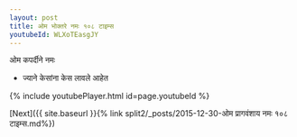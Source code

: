 ```yaml
---
layout: post
title: ओम भोक्तरे नमः १०८ टाइम्स
youtubeId: WLXoTEasgJY
---
```

 
 
 ओम कपर्दीने नमः  
 
 -  ज्याने केसांना केस लावले आहेत 
 
  
 
  
 
 
 
 
 
 


{% include youtubePlayer.html id=page.youtubeId %}
 
[Next]({{ site.baseurl }}{% link  split2/_posts/2015-12-30-ओम प्रागवंशाय नमः १०८ टाइम्स.md%})
 
